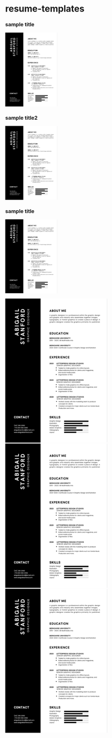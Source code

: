 # resume-templates

<div >
    <div style="width: 33%">
        <h3>sample title</h3>
        <a href="">
            <img class="aboutimage" src="https://github.com/Julia-talbi/resume-templates/blob/main/images/Screen%20Shot%202021-01-08%20at%2020.45.58.JPG?raw=true" width="325">
        </a>
    </div>
    <div style="width: 33%;">
        <h3>sample title2</h3>
        <a href="">
            <img class="aboutimage" src="https://github.com/Julia-talbi/resume-templates/blob/main/images/Screen%20Shot%202021-01-08%20at%2020.45.58.JPG?raw=true" width="325">
        </a>
    </div>
    <div style="width: 33%;">
        <h3>sample title</h3>
        <a href="">
            <img class="aboutimage" src="https://github.com/Julia-talbi/resume-templates/blob/main/images/Screen%20Shot%202021-01-08%20at%2020.45.58.JPG?raw=true" width="325">
        </a>
    </div>
</div>
<p float="left">
  <img src="https://github.com/Julia-talbi/resume-templates/blob/main/images/Screen%20Shot%202021-01-08%20at%2020.45.58.JPG?raw=true" width="325" />
  <img src="https://github.com/Julia-talbi/resume-templates/blob/main/images/Screen%20Shot%202021-01-08%20at%2020.45.58.JPG?raw=true" width="325" />
  <img src="https://github.com/Julia-talbi/resume-templates/blob/main/images/Screen%20Shot%202021-01-08%20at%2020.45.58.JPG?raw=true" width="325" />
</p>
